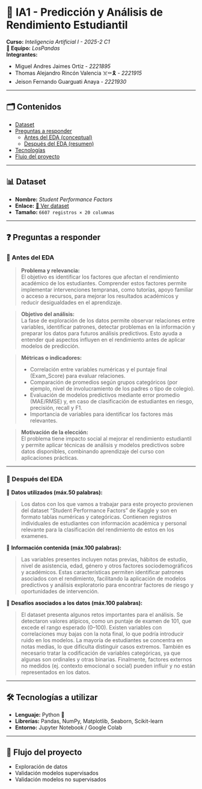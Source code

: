 # 📘 IA1 - Predicción y Análisis de Rendimiento Estudiantil

**Curso:** *Inteligencia Artificial I - 2025-2 C1*  
**👥 Equipo:** *LosPandas*  
**Integrantes:**  
- Miguel Andres Jaimes Ortiz - *2221895*
- Thomas Alejandro Rincón Valencia ☠️⚰️🎗️ - *2221915* 
- Jeison Fernando Guarguati Anaya - *2221930*  

---

## 🗂️ Contenidos
- [Dataset](#dataset)
- [Preguntas a responder](#preguntas-a-responder)
  - [Antes del EDA (conceptual)](#antes-del-eda-conceptual)
  - [Después del EDA (resumen)](#despues-del-eda-resumen)
- [Tecnologías](#tecnologías-a-utilizar)
- [Flujo del proyecto](#flujo-del-proyecto)

---

## 📊 Dataset
- **Nombre:** *Student Performance Factors*  
- **Enlace:** [🔗 Ver dataset](https://www.kaggle.com/datasets/lainguyn123/student-performance-factors)  
- **Tamaño:** `6607 registros × 20 columnas`  

---

## ❓ Preguntas a responder

### 🔹 Antes del EDA

> **Problema y relevancia:**  
> El objetivo es identificar los factores que afectan el rendimiento académico de los estudiantes. Comprender estos factores permite implementar intervenciones tempranas, como tutorías, apoyo familiar o acceso a recursos, para mejorar los resultados académicos y reducir desigualdades en el aprendizaje.

> **Objetivo del análisis:**  
> La fase de exploración de los datos permite observar relaciones entre variables, identificar patrones, detectar problemas en la información y preparar los datos para futuros análisis predictivos. Esto ayuda a entender qué aspectos influyen en el rendimiento antes de aplicar modelos de predicción.

> **Métricas o indicadores:**  
> - Correlación entre variables numéricas y el puntaje final (Exam_Score) para evaluar relaciones.
> - Comparación de promedios según grupos categóricos (por ejemplo, nivel de involucramiento de los padres o tipo de colegio).
> - Evaluación de modelos predictivos mediante error promedio (MAE/RMSE) y, en caso de clasificación de estudiantes en riesgo, precisión, recall y F1.
> - Importancia de variables para identificar los factores más relevantes.

> **Motivación de la elección:**  
> El problema tiene impacto social al mejorar el rendimiento estudiantil y permite aplicar técnicas de análisis y modelos predictivos sobre datos disponibles, combinando aprendizaje del curso con aplicaciones prácticas.

---

### 🔹 Después del EDA

📌 **Datos utilizados (máx.50 palabras):**  
> Los datos con los que vamos a trabajar para este proyecto provienen del dataset “Student Performance Factors” de Kaggle y son en formato tablas numéricas y categóricas. Contienen registros individuales de estudiantes con información académica y personal relevante para la clasificación del rendimiento de estos en los examenes.

📌 **Información contenida (máx.100 palabras):**  
> Las variables presentes incluyen notas previas, hábitos de estudio, nivel de asistencia, edad, género y otros factores sociodemográficos y académicos. Estas características permiten identificar patrones asociados con el rendimiento, facilitando la aplicación de modelos predictivos y análisis exploratorio para encontrar factores de riesgo y oportunidades de intervención.

📌 **Desafíos asociados a los datos (máx.100 palabras):**  
> El dataset presenta algunos retos importantes para el análisis. Se detectaron valores atípicos, como un puntaje de examen de 101, que excede el rango esperado (0–100). Existen variables con correlaciones muy bajas con la nota final, lo que podría introducir ruido en los modelos. La mayoría de estudiantes se concentra en notas medias, lo que dificulta distinguir casos extremos. También es necesario tratar la codificación de variables categóricas, ya que algunas son ordinales y otras binarias. Finalmente, factores externos no medidos (ej. contexto emocional o social) pueden influir y no están representados en los datos.

---

## 🛠️ Tecnologías a utilizar
- **Lenguaje:** Python 🐍  
- **Librerías:** Pandas, NumPy, Matplotlib, Seaborn, Scikit-learn  
- **Entorno:** Jupyter Notebook / Google Colab  

---

## 🚀 Flujo del proyecto
- Exploración de datos
- Validación modelos supervisados
- Validación modelos no supervisados

